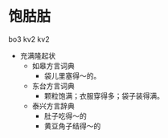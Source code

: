 # 饱𦙶𦙶
bo3 kv2 kv2
+ 充满隆起状
  * 如皋方言词典
    - 袋儿里塞得～的。
  * 东台方言词典
    + 颗粒饱满；衣服穿得多；袋子装得满。
  * 泰兴方言辞典
    - 肚子吃得～的
    - 黄豆角子结得～的
